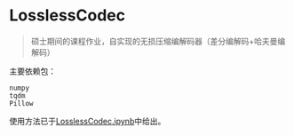 # LosslessCodec
> 硕士期间的课程作业，自实现的无损压缩编解码器（差分编解码+哈夫曼编解码）  

主要依赖包：  
```
numpy
tqdm
Pillow
```
使用方法已于[LosslessCodec.ipynb](https://github.com/TongChiYip/LosslessCodec/LosslessCodec.ipynb)中给出。
